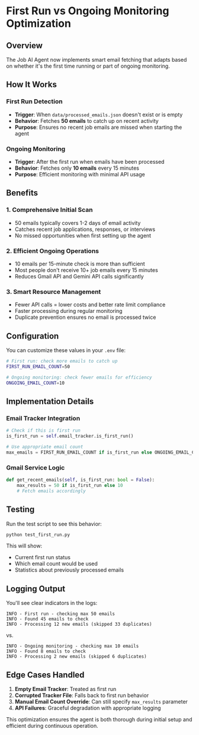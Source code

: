 # First Run vs Ongoing Monitoring Optimization

## Overview

The Job AI Agent now implements smart email fetching that adapts based on whether it's the first time running or part of ongoing monitoring.

## How It Works

### First Run Detection
- **Trigger**: When `data/processed_emails.json` doesn't exist or is empty
- **Behavior**: Fetches **50 emails** to catch up on recent activity
- **Purpose**: Ensures no recent job emails are missed when starting the agent

### Ongoing Monitoring  
- **Trigger**: After the first run when emails have been processed
- **Behavior**: Fetches only **10 emails** every 15 minutes
- **Purpose**: Efficient monitoring with minimal API usage

## Benefits

### 1. **Comprehensive Initial Scan**
- 50 emails typically covers 1-2 days of email activity
- Catches recent job applications, responses, or interviews
- No missed opportunities when first setting up the agent

### 2. **Efficient Ongoing Operations**
- 10 emails per 15-minute check is more than sufficient
- Most people don't receive 10+ job emails every 15 minutes
- Reduces Gmail API and Gemini API calls significantly

### 3. **Smart Resource Management**
- Fewer API calls = lower costs and better rate limit compliance
- Faster processing during regular monitoring
- Duplicate prevention ensures no email is processed twice

## Configuration

You can customize these values in your `.env` file:

```bash
# First run: check more emails to catch up
FIRST_RUN_EMAIL_COUNT=50

# Ongoing monitoring: check fewer emails for efficiency  
ONGOING_EMAIL_COUNT=10
```

## Implementation Details

### Email Tracker Integration
```python
# Check if this is first run
is_first_run = self.email_tracker.is_first_run()

# Use appropriate email count
max_emails = FIRST_RUN_EMAIL_COUNT if is_first_run else ONGOING_EMAIL_COUNT
```

### Gmail Service Logic
```python
def get_recent_emails(self, is_first_run: bool = False):
    max_results = 50 if is_first_run else 10
    # Fetch emails accordingly
```

## Testing

Run the test script to see this behavior:

```bash
python test_first_run.py
```

This will show:
- Current first run status
- Which email count would be used
- Statistics about previously processed emails

## Logging Output

You'll see clear indicators in the logs:

```
INFO - First run - checking max 50 emails
INFO - Found 45 emails to check
INFO - Processing 12 new emails (skipped 33 duplicates)
```

vs.

```  
INFO - Ongoing monitoring - checking max 10 emails
INFO - Found 8 emails to check  
INFO - Processing 2 new emails (skipped 6 duplicates)
```

## Edge Cases Handled

1. **Empty Email Tracker**: Treated as first run
2. **Corrupted Tracker File**: Falls back to first run behavior  
3. **Manual Email Count Override**: Can still specify `max_results` parameter
4. **API Failures**: Graceful degradation with appropriate logging

This optimization ensures the agent is both thorough during initial setup and efficient during continuous operation.

